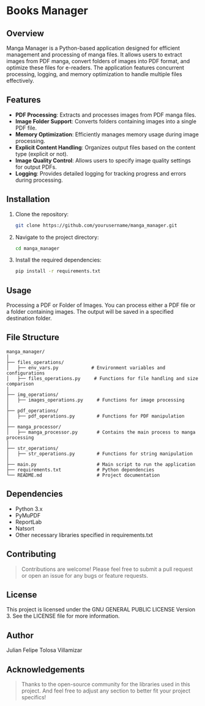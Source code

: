 # Books Manager

## Overview
Manga Manager is a Python-based application designed for efficient management and processing of manga files. It allows users to extract images from PDF manga, convert folders of images into PDF format, and optimize these files for e-readers. The application features concurrent processing, logging, and memory optimization to handle multiple files effectively.

## Features
- **PDF Processing**: Extracts and processes images from PDF manga files.
- **Image Folder Support**: Converts folders containing images into a single PDF file.
- **Memory Optimization**: Efficiently manages memory usage during image processing.
- **Explicit Content Handling**: Organizes output files based on the content type (explicit or not).
- **Image Quality Control**: Allows users to specify image quality settings for output PDFs.
- **Logging**: Provides detailed logging for tracking progress and errors during processing.

## Installation

1. Clone the repository:
   ~~~bash
   git clone https://github.com/yourusername/manga_manager.git
   ~~~
   
2. Navigate to the project directory:

   ~~~bash
   cd manga_manager
   ~~~
3. Install the required dependencies:
   ~~~bash
   pip install -r requirements.txt
   ~~~
   
## Usage
   Processing a PDF or Folder of Images. You can process either a PDF file or a folder containing images. The output will be saved in a specified destination folder.

## File Structure
~~~
manga_manager/
│
├── files_operations/
│   ├── env_vars.py            # Environment variables and configurations
│   ├── files_operations.py     # Functions for file handling and size comparison
│
├── img_operations/
│   ├── images_operations.py     # Functions for image processing
│
├── pdf_operations/
│   ├── pdf_operations.py        # Functions for PDF manipulation
│
├── manga_processor/
│   ├── manga_processor.py       # Contains the main process to manga processing
│
├── str_operations/
│   ├── str_operations.py        # Functions for string manipulation
│
├── main.py                      # Main script to run the application
├── requirements.txt             # Python dependencies
└── README.md                    # Project documentation
~~~

## Dependencies
- Python 3.x
- PyMuPDF
- ReportLab
- Natsort
- Other necessary libraries specified in requirements.txt

## Contributing
> Contributions are welcome! Please feel free to submit a pull request or open an issue for any bugs or feature requests.

## License
This project is licensed under the GNU GENERAL PUBLIC LICENSE Version 3. See the LICENSE file for more information.

## Author
Julian Felipe Tolosa Villamizar

## Acknowledgements
> Thanks to the open-source community for the libraries used in this project.
> And feel free to adjust any section to better fit your project specifics!